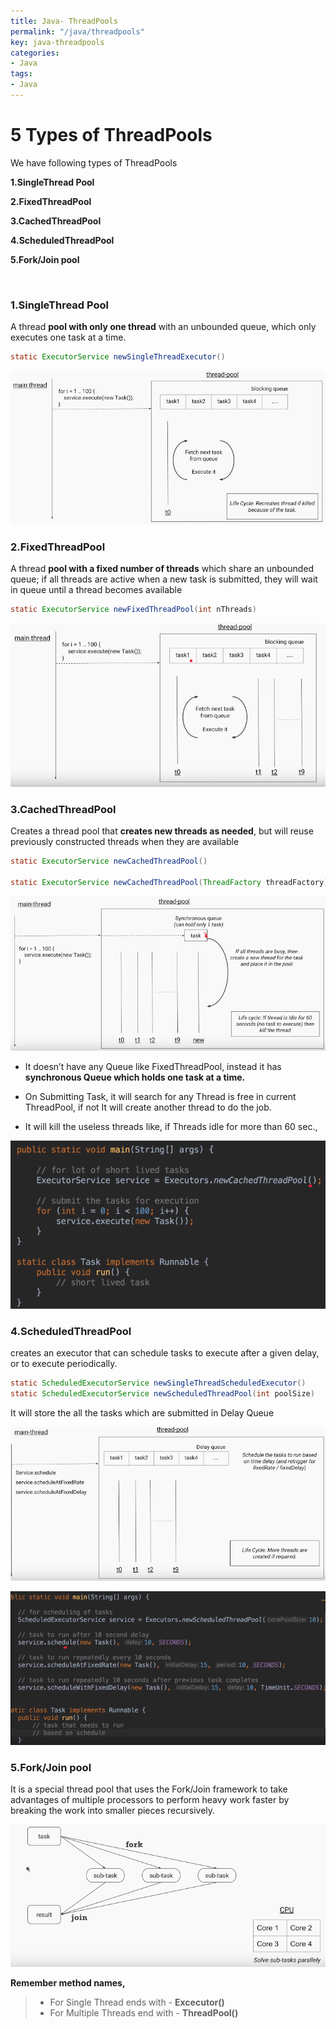```yaml
---
title: Java- ThreadPools
permalink: "/java/threadpools"
key: java-threadpools
categories:
- Java
tags:
- Java
---
```


5 Types of ThreadPools
=======================

We have following types of ThreadPools  

**1.SingleThread Pool**

**2.FixedThreadPool**

**3.CachedThreadPool**

**4.ScheduledThreadPool**

**5.Fork/Join pool**

<br>


### 1.SingleThread Pool

A thread **pool with only one thread** with an unbounded queue, which only
executes one task at a time.

 ```java
static ExecutorService newSingleThreadExecutor()
```
![](media/d56f67380b0fa8f4e2620ba80a7fbfc8.png)


### 2.FixedThreadPool 

A thread **pool with a fixed number of threads** which share an unbounded queue;
if all threads are active when a new task is submitted, they will wait in queue
until a thread becomes available

```java
static ExecutorService newFixedThreadPool(int nThreads)
```


![](media/b187ef094dd4257dd6c877fffc9db628.png)



### 3.CachedThreadPool 

Creates a thread pool that **creates new threads as needed**, but will reuse
previously constructed threads when they are available
```java
static ExecutorService newCachedThreadPool()

static ExecutorService newCachedThreadPool(ThreadFactory threadFactory)
```


![](media/9014236195027e06f023436256e32d95.png)

-   It doesn’t have any Queue like FixedThreadPool, instead it has **synchronous
    Queue which holds one task at a time.**

-   On Submitting Task, it will search for any Thread is free in current
    ThreadPool, if not It will create another thread to do the job.

-   It will kill the useless threads like, if Threads idle for more than 60
    sec.,

![](media/d2fe093c78d5b8375839121455ab9461.png)



### 4.ScheduledThreadPool

creates an executor that can schedule tasks to execute after a given delay, or
to execute periodically.
```java
static ScheduledExecutorService newSingleThreadScheduledExecutor()
static ScheduledExecutorService newScheduledThreadPool(int poolSize)
```


It will store the all the tasks which are submitted in Delay Queue

![](media/d31f7f7e81490345d8114add8f39d82f.png)

![](media/b2c5d37497c81040628a794f10a6dd44.png)



### 5.Fork/Join pool

It is a special thread pool that uses the Fork/Join framework to take advantages
of multiple processors to perform heavy work faster by breaking the work into
smaller pieces recursively.

![](media/2ad2ec8dfa9356749f2d8b339c1c6192.png)

**Remember method names,**
> 
> -   For Single Thread ends with - **Excecutor()** 
> -   For Multiple Threads end with - **ThreadPool()**

